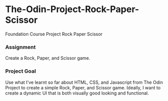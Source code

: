 # The-Odin-Project-Rock-Paper-Scissor
Foundation Course Project Rock Paper Scissor

### Assignment
Create a Rock, Paper, and Scissor game.

### Project Goal
Use what I've learnt so far about HTML, CSS, and Javascript from The Odin Project to create a simple Rock, Paper, and Scissor game.
Ideally, I want to create a dynamic UI that is both visually good looking and functional.
